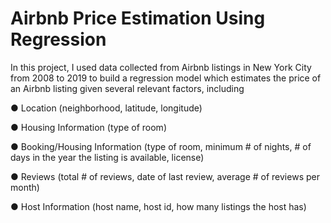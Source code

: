 # Airbnb Price Estimation Using Regression
In this project, I used data collected from Airbnb listings in New York City from 2008 to 2019 to build a regression model which estimates the price of an Airbnb listing given several relevant factors, including

  ● Location (neighborhood, latitude, longitude)
  
  ● Housing Information (type of room)
  
  ● Booking/Housing Information (type of room, minimum # of nights, # of days in the year the listing is available, license)
  
  ● Reviews (total # of reviews, date of last review, average # of reviews per month)
  
  ● Host Information (host name, host id, how many listings the host has)
